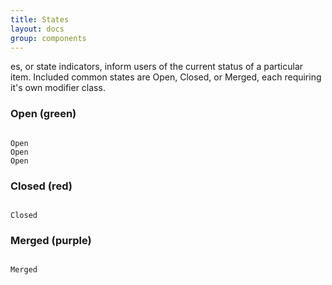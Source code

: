 ```yaml
---
title: States
layout: docs
group: components
---
```


es, or state indicators, inform users of the current status of a particular item. Included common states are Open, Closed, or Merged, each requiring it's own modifier class.

### Open (green)

<code>
<span class="state state-open">Open</span>
<span class="state state-proposed">Open</span>
<span class="state state-reopened">Open</span>
</code>

### Closed (red)

<code>
<span class="state state-closed">Closed</span>
</code>

### Merged (purple)

<code>
<span class="state state-merged">Merged</span>
</code>
